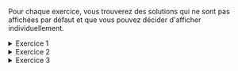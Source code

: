 
Pour chaque exercice, vous trouverez des solutions qui ne sont pas affichées par défaut et que vous pouvez décider d'afficher individuellement. 





<details>
    <summary> Exercice 1 </summary>



    Les instructions basiques en c++ sont séparées par des point-virgules ';'.  

    Dans le code de l'exercice 1, la fonction *main* est composée de 4 instructions.
    La première est la ligne suivante : 

    ```cout << "Hello World! " << endl;```

    La seconde est la ligne suivante : 
    ```int a = 10;```

    La troisième est la ligne suivante : 
    ```cout << "Hello" << a << endl;```

    Pour finir, la quatrième est la ligne suivante :
    ```return 0;```


</details>





<details>
    <summary> Exercice 2 </summary>
    La solution de l'exercice 1.
</details>




<details>
    <summary> Exercice 3 </summary>
    La solution de l'exercice 1.
</details>